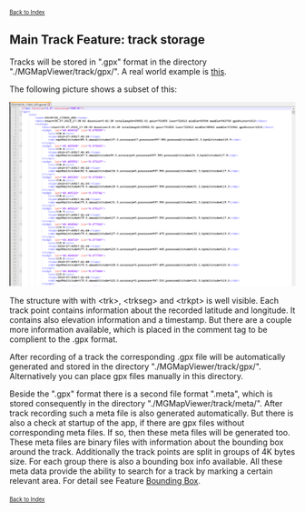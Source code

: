 <small><small>[Back to Index](../../../index.md)</small></small>

## Main Track Feature: track storage

Tracks will be stored in ".gpx" format in the directory "./MGMapViewer/track/gpx/". 
A real world example is [this](./20200324_102303_GPS.gpx). 

The following picture shows a subset of this:

<img src="./gpx_example.png" width="1200" />

The structure with with 
\<trk>, \<trkseg> and \<trkpt> is well visible. Each track point contains information about the
recorded latitude and longitude. It contains also elevation information and a timestamp.
But there are a couple more information available, which is placed in the comment tag to
be complient to the .gpx format.

After recording of a track the corresponding .gpx file will be automatically generated and stored 
in the directory "./MGMapViewer/track/gpx/". Alternatively you can place gpx files manually in this
directory.


Beside the ".gpx" format there is a second file format ".meta", which is stored consequently in the
directory "./MGMapViewer/track/meta/". After track recording such a meta file is also generated 
automatically. But there is also a check at startup of the app, if there are gpx files without 
corresponding meta files. If so, then these meta files will be generated too.
These meta files are binary files with information about the bounding box around the track.
Additionally the track points are split in groups of 4K bytes size. For each group there is also
a bounding box info available. All these meta data provide the ability to search for a track by
marking a certain relevant area. For detail see Feature [Bounding Box](../BoundingBox/boundingbox.md).

<small><small>[Back to Index](../../../index.md)</small></small>



